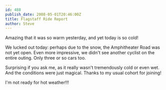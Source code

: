 ```yaml
---
id: 488
publish_date: 2008-05-01T20:46:00Z
title: Flagstaff Ride Report
author: Steve
---
```

  
Amazing that it was so warm yesterday, and yet today is so cold!

We lucked out today: perhaps due to the snow, the Amphitheater Road was not yet open. Even more impressive, we didn't see another cyclist on the entire outing. Only three or so cars too.

Surprising if you ask me, as it really wasn't tremendously cold or even wet. And the conditions were just magical. Thanks to my usual cohort for joining!

I'm not ready for hot weather!!!